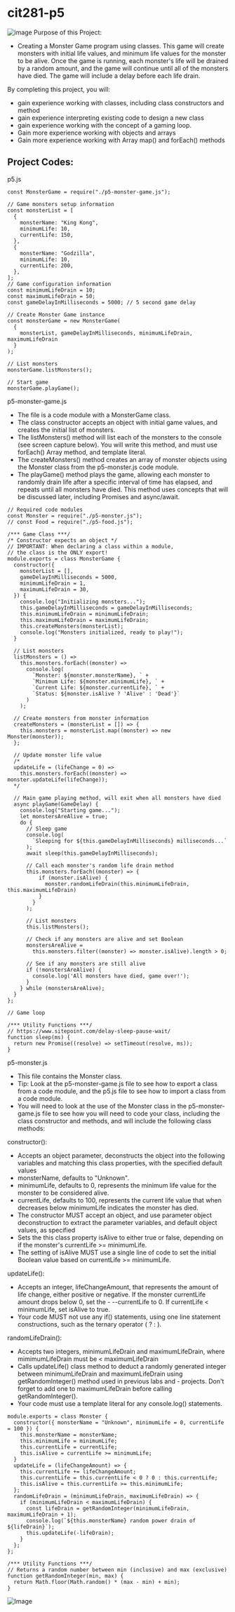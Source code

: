 # cit281-p5 
![image](https://github.com/Ruichen11/cit281-p5/blob/9716a778aeed06a0b957eb666085f4d7fda4e4ec/wallpaperCIT.jpg)
Purpose of this Project:
- Creating a Monster Game program using classes. This game will create monsters with initial life values, and minimum life values for the monster to be alive. Once the game is running, each monster's life will be drained by a random amount, and the game will continue until all of the monsters have died. The game will include a delay before each life drain.

By completing this project, you will:
- gain experience working with classes, including class constructors and method 
- gain experience interpreting existing code to design a new class
- gain experience working with the concept of a gaming loop. 
- Gain more experience working with objects and arrays
- Gain more experience working with Array map() and forEach() methods

## Project Codes:
p5.js
```
const MonsterGame = require("./p5-monster-game.js");

// Game monsters setup information
const monsterList = [
  {
    monsterName: "King Kong",
    minimumLife: 10,
    currentLife: 150,
  },
  {
    monsterName: "Godzilla",
    minimumLife: 10,
    currentLife: 200,
  },
];
// Game configuration information
const minimumLifeDrain = 10;
const maximumLifeDrain = 50;
const gameDelayInMilliseconds = 5000; // 5 second game delay

// Create Monster Game instance
const monsterGame = new MonsterGame(
  {
    monsterList, gameDelayInMilliseconds, minimumLifeDrain, maximumLifeDrain
  }
);

// List monsters
monsterGame.listMonsters();

// Start game
monsterGame.playGame();
```

p5-monster-game.js 

- The file is a code module with a MonsterGame class.
- The class constructor accepts an object with initial game values, and creates the initial list of monsters.
- The listMonsters() method will list each of the monsters to the console (see screen capture below). You will write this method, and must use forEach() Array method, and template literal.
- The createMonsters() method creates an array of monster objects using the Monster class from the p5-monster.js code module.
- The playGame() method plays the game, allowing each monster to randomly drain life after a specific interval of time has elapsed, and repeats until all monsters have died. This method uses concepts that will be discussed later, including Promises and async/await.

```
// Required code modules
const Monster = require("./p5-monster.js");
// const Food = require("./p5-food.js");

/*** Game Class ***/
/* Constructor expects an object */
// IMPORTANT: When declaring a class within a module,
// the class is the ONLY export!
module.exports = class MonsterGame {
  constructor({
    monsterList = [],
    gameDelayInMilliseconds = 5000,
    minimumLifeDrain = 1,
    maximumLifeDrain = 30,
  }) {
    console.log("Initializing monsters...");
    this.gameDelayInMilliseconds = gameDelayInMilliseconds;
    this.minimumLifeDrain = minimumLifeDrain;
    this.maximumLifeDrain = maximumLifeDrain;
    this.createMonsters(monsterList);
    console.log("Monsters initialized, ready to play!");
  }

  // List monsters
  listMonsters = () =>
    this.monsters.forEach((monster) => 
      console.log(
        `Monster: ${monster.monsterName}, ` +
        `Minimum Life: ${monster.minimumLife}, ` +
        `Current Life: ${monster.currentLife}, ` +
        `Status: ${monster.isAlive ? 'Alive' : 'Dead'}`
      )
    );

  // Create monsters from monster information
  createMonsters = (monsterList = []) => {
    this.monsters = monsterList.map((monster) => new Monster(monster));
  };

  // Update monster life value
  /*
  updateLife = (lifeChange = 0) =>
    this.monsters.forEach((monster) => monster.updateLife(lifeChange));
  */

  // Main game playing method, will exit when all monsters have died
  async playGame(GameDelay) {
    console.log("Starting game...");
    let monstersAreAlive = true;
    do {
      // Sleep game
      console.log(
        `Sleeping for ${this.gameDelayInMilliseconds} milliseconds...`
      );
      await sleep(this.gameDelayInMilliseconds);

      // Call each monster's random life drain method
      this.monsters.forEach((monster) => {
          if (monster.isAlive) {
            monster.randomLifeDrain(this.minimumLifeDrain, this.maximumLifeDrain)
          }
        }
      );

      // List monsters
      this.listMonsters();

      // Check if any monsters are alive and set Boolean
      monstersAreAlive =
        this.monsters.filter((monster) => monster.isAlive).length > 0;

      // See if any monsters are still alive
      if (!monstersAreAlive) {
        console.log('All monsters have died, game over!');
      }
    } while (monstersAreAlive);
  }
};

// Game loop

/*** Utility Functions ***/
// https://www.sitepoint.com/delay-sleep-pause-wait/
function sleep(ms) {
  return new Promise((resolve) => setTimeout(resolve, ms));
}
```
p5-monster.js

- This file contains the Monster class.
- Tip: Look at the p5-monster-game.js file to see how to export a class from a code module, and the p5.js file to see how to import a class from a code module.
- You will need to look at the use of the Monster class in the p5-monster-game.js file to see how you will need to code your class, including the class constructor and methods, and will include the following class methods:

constructor():
 - Accepts an object parameter, deconstructs the object into the following variables and matching this class properties, with the specified default values 
 - monsterName, defaults to "Unknown".
- minimumLife, defaults to 0, represents the minimum life value for the monster to be considered alive.
- currentLife, defaults to 100, represents the current life value that when decreases below minimumLife indicates the monster has died.
- The constructor MUST accept an object, and use parameter object deconstruction to extract the parameter variables, and default object values, as specified
- Sets the this class property isAlive to either true or false, depending on if the monster's currentLife >= minimumLife.
- The setting of isAlive MUST use a single line of code to set the initial Boolean value based on currentLife >= minimumLife.


updateLife():
- Accepts an integer, lifeChangeAmount, that represents the amount of life change, either positive or negative. If the monster currentLife amount drops below 0, set the - --currentLife to 0. If currentLife < minimumLife, set isAlive to true.
- Your code MUST not use  any if() statements, using one line statement constructions, such as the ternary operator ( ? : ).


randomLifeDrain():
- Accepts two integers, minimumLifeDrain and maximumLifeDrain, where mimimumLifeDrain must be < maximumLifeDrain
- Calls updateLife() class method to deduct a randomly generated integer between minimumLifeDrain and maximumLifeDrain using getRandomInteger() method used in previous labs and - projects. Don't forget to add one to maximumLifeDrain before calling getRandomInteger().
- Your code must use a template literal for any console.log() statements.
```
module.exports = class Monster {
  constructor({ monsterName = "Unknown", minimumLife = 0, currentLife = 100 }) {
    this.monsterName = monsterName;
    this.minimumLife = minimumLife;
    this.currentLife = currentLife;
    this.isAlive = currentLife >= minimumLife;
  }
  updateLife = (lifeChangeAmount) => {
    this.currentLife += lifeChangeAmount;
    this.currentLife = this.currentLife < 0 ? 0 : this.currentLife;
    this.isAlive = this.currentLife >= this.minimumLife;
  };
  randomLifeDrain = (minimumLifeDrain, maximumLifeDrain) => {
    if (minimumLifeDrain < maximumLifeDrain) {
      const lifeDrain = getRandomInteger(minimumLifeDrain, maximumLifeDrain + 1);
      console.log(`${this.monsterName} random power drain of ${lifeDrain}`);
      this.updateLife(-lifeDrain);
    }
  };
};

/*** Utility Functions ***/
// Returns a random number between min (inclusive) and max (exclusive)
function getRandomInteger(min, max) {
  return Math.floor(Math.random() * (max - min) + min);
}
```
![Image](https://github.com/Ruichen11/cit281-p5/blob/be56a96c0917f8c3a7659da8ba124854193c6be5/Monster%20game.JPG)

